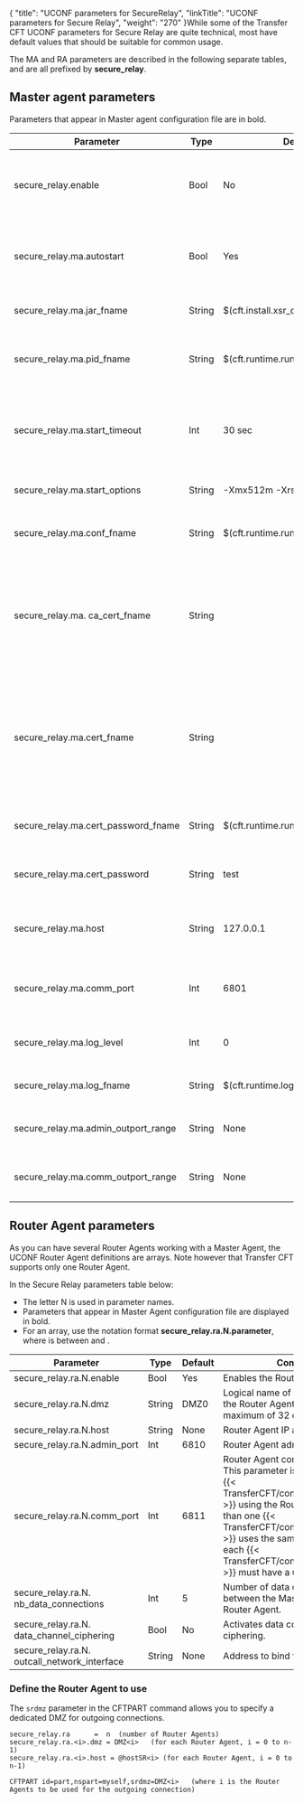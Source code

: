 {
    "title": "UCONF parameters for SecureRelay",
    "linkTitle": "UCONF parameters for Secure Relay",
    "weight": "270"
}While some of the Transfer CFT UCONF parameters for Secure Relay are quite technical, most have default values that should be suitable for common usage.

The MA and RA parameters are described in the following separate tables, and are all prefixed by **secure\_relay**.

<span id="_Toc362510690"></span>

## Master agent parameters

Parameters that appear in Master agent configuration file are in bold.


|  Parameter  |  Type  |  Default  |  Comment  |
| --- | --- | --- | --- |
|  secure_relay.enable  |  Bool  |  No  |  General flag to access Transfer CFT through Secure Relay if set to Yes.  |
|  secure_relay.ma.autostart  |  Bool  |  Yes  | Allows an automatic start of the embedded Secure Relay Master Agent.  |
|  secure_relay.ma.jar_fname  |  String  |  $(cft.install.xsr_dir)/xsrMaster.jar  | Secure Relay Master Agent jar file.  |
|  secure_relay.ma.pid_fname  |  String  |  $(cft.runtime.run_dir)/xsrMaster.pid  | File containing the Secure Relay Master Agent Process ID.  |
|  secure_relay.ma.start_timeout  |  Int  |  30 sec  | Amount of time, in seconds, in which Secure Relay can start before a timeout.  |
|  secure_relay.ma.start_options  |  String  |  -Xmx512m -Xrs  | Secure Relay Master Agent start options.  |
|  secure_relay.ma.conf_fname  |  String  |  $(cft.runtime.run_dir)XsrConf.xml  | Secure Relay Master Agent configuration file.  |
|  secure_relay.ma. ca_cert_fname  |  String  |   |  Secure Relay certificate authority.<br/>This is a mandatory field, however  certificates are not delivered with Transfer CFT.  |
|  secure_relay.ma.cert_fname  |  String  |   |  Secure Relay Master Agent user certificate.<br/>This is a mandatory field, however  certificates are not delivered with Transfer CFT.  |
|  secure_relay.ma.cert_password_fname  |  String  |  $(cft.runtime.run_dir)/XsrPwd.dat  | Secure Relay Master Agent certificate password file.  |
|  secure_relay.ma.cert_password  |  String  |  test  | Secure Relay Master Agent certificate password.  |
|  secure_relay.ma.host  |  String  |  127.0.0.1  | Secure Relay Master Agent listening IP address or FQDN.  |
|  secure_relay.ma.comm_port  |  Int  |  6801  | Secure Relay Master Agent listening communication port.  |
|  secure_relay.ma.log_level  |  Int  |  0  |  0=NONE, 1=SHORT, 2=FULL, 3=DEBUG  |
|  secure_relay.ma.log_fname  |  String  |  $(cft.runtime.log_dir)/xsrMaster.log  | Secure Relay Master Agent log file.  |
|  secure_relay.ma.admin_outport_range  |  String  |  None  | Secure Relay Master Agent admin outport range.  |
|  secure_relay.ma.comm_outport_range  |  String  |  None  | Secure Relay Master Agent comm outport range.  |


## Router Agent parameters

As you can have several Router Agents working with a Master Agent, the UCONF Router Agent definitions are arrays. Note however that Transfer CFT supports only one Router Agent.

In the Secure Relay parameters table below:

-   The letter N is used in parameter names.
-   Parameters that appear in Master Agent configuration file are displayed in bold.
-   For an array, use the notation  format **secure\_relay.ra.N.parameter**, where is between and .


|  Parameter  |  Type  |  Default  |  Comment  |
| --- | --- | --- | --- |
|  secure_relay.ra.N.enable  |  Bool  |  Yes  | Enables the Router agent.  |
|  secure_relay.ra.N.dmz  |  String  |  DMZ0  | Logical name of the DMZ where the Router Agent is running, with a maximum of 32 characters.  |
|  secure_relay.ra.N.host  |  String  |  None  |  Router Agent IP address or FQDN.  |
|  secure_relay.ra.N.admin_port  |  Int  |  6810  |  Router Agent administration port.  |
|  secure_relay.ra.N.comm_port  |  Int  |  6811  |  Router Agent communication port. This parameter is specific to each {{< TransferCFT/componentshortname  >}} using the  Router Agent. If more than one {{< TransferCFT/componentshortname  >}} uses the same Router Agent, each {{< TransferCFT/componentshortname  >}} must have a unique value.  |
|  secure_relay.ra.N. nb_data_connections  |  Int  |  5  | Number of data connections between the Master Agent and the Router Agent.  |
|  secure_relay.ra.N. data_channel_ciphering  |  Bool  |  No  |  Activates data connections ciphering.  |
|  secure_relay.ra.N. outcall_network_interface  |  String  |  None  |  Address to bind for outgoing calls.  |


### Define the Router Agent to use  

The `srdmz` parameter in the CFTPART command allows you to specify a dedicated DMZ for outgoing connections.

```
secure_relay.ra      =  n  (number of Router Agents)
secure_relay.ra.<i>.dmz = DMZ<i>   (for each Router Agent, i = 0 to n-1)
secure_relay.ra.<i>.host = @hostSR<i> (for each Router Agent, i = 0 to n-1)
 
CFTPART id=part,nspart=myself,srdmz=DMZ<i>   (where i is the Router Agents to be used for the outgoing connection)
```

